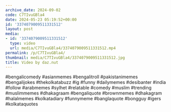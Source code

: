 ```yaml
---
archive_date: 2024-09-02
code: C7TIvuGBla4
date: 2024-05-23 05:19:52+00:00
id: '3374079009511331512'
layout: post
media:
- id: '3374079009511331512'
  type: video
  url: media/C7TIvuGBla4/3374079009511331512.mp4
permalink: /p/C7TIvuGBla4/
thumbnail: media/C7TIvuGBla4/3374079009511331512.jpg
title: Video by daz.nut
---
```


#bengalicomedy #asianmemes #bengalitroll #pakistanimemes #bengalijokes #thekolkatabuzz #ig #funny #dailymemes #desibanter #india #follow #arabmemes #sylhet #relatable #comedy #muslim #trending #muslimmemes #dhakagraam #bengaliquote #brownmemes #dhakagram #halalmemes #kolkatadiary #funnymeme #banglaquote #bongguy #igers #kolkataquotes